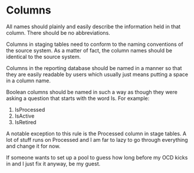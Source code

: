 # Columns

All names should plainly and easily describe the information held in that column. There should be no abbreviations. 

Columns in staging tables need to conform to the naming conventions of the source system. As a matter of fact, the column names should be identical to the source system.

Columns in the reporting database should be named in a manner so that they are easily readable by users which usually just means putting a space in a column name.

Boolean columns should be named in such a way as though they were asking a question that starts with the word Is. For example:

1. IsProcessed
2. IsActive
3. IsRetired

A notable exception to this rule is the Processed column in stage tables. A lot of stuff runs on Processed and I am far to lazy to go through everything and change it for now.

If someone wants to set up a pool to guess how long before my OCD kicks in and I just fix it anyway, be my guest.

